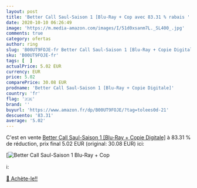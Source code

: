 ```yaml
---
layout: post
title: 'Better Call Saul-Saison 1 [Blu-Ray + Cop avec 83.31 % rabais '
date: 2020-10-10 06:26:49
image: 'https://m.media-amazon.com/images/I/51d0xsanm7L._SL400_.jpg'
comments: true
category: ofertas
author: ring
slug: 'B00UT9FOJE-fr Better Call Saul-Saison 1 [Blu-Ray + Copie Digitale]'
sku: 'B00UT9FOJE-fr'
tags: [  ]
actualPrice: 5.02 EUR
currency: EUR
price: 5.02
comparePrice: 30.08 EUR
prodname: 'Better Call Saul-Saison 1 [Blu-Ray + Copie Digitale]'
country: 'fr'
flag: '🇫🇷'
brand: ''
buyurl: 'https://www.amazon.fr/dp/B00UT9FOJE/?tag=tolees0d-21'
descuento: '83.31'
average: '5.02'
---
```


C'est en vente [Better Call Saul-Saison 1 [Blu-Ray + Copie Digitale]](https://www.amazon.fr/dp/B00UT9FOJE/?tag=tolees0d-21)  à  83.31 % de réduction, prix final  5.02 EUR (original: 30.08 EUR) ici:

[![Better Call Saul-Saison 1 [Blu-Ray + Cop](https://m.media-amazon.com/images/I/51d0xsanm7L._SL400_.jpg)](https://www.amazon.fr/dp/B00UT9FOJE/?tag=tolees0d-21)

ℹ️:


[🛒 Achète-le!!](https://www.amazon.fr/dp/B00UT9FOJE/?tag=tolees0d-21)

